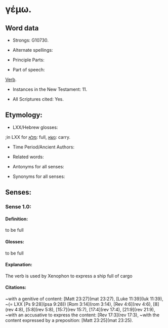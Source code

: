 # γέμω.

<!-- Status: S2=NeedsReview -->
<!-- Lexica used for edits: BDAG LN FFM BN LSJM MM  -->

## Word data

* Strongs: G10730.

* Alternate spellings:


* Principle Parts: 


* Part of speech: 

[Verb](http://ugg.readthedocs.io/en/latest/verb.html).

* Instances in the New Testament: 11.

* All Scriptures cited: Yes.

## Etymology: 


* LXX/Hebrew glosses: 

;in LXX for [מלא](//en-uhal/H4390): full, [נשׂא](//en-uhl/H5375): carry.

* Time Period/Ancient Authors: 


* Related words: 

* Antonyms for all senses:

* Synonyms for all senses: 


## Senses: 

### Sense  1.0: 

#### Definition: 

to be full

#### Glosses:

to be full

#### Explanation:

The verb is used by Xenophon to express a ship full of cargo


#### Citations: 

~with a genitive of content: [Matt 23:27](mat 23:27), [Luke 11:39](luk 11:39), 
 ~(= LXX [Ps 9:28](psa 9:28)) [Rom 3:14](rom 3:14), [Rev 4:6](rev 4:6), [8](rev 4:8), [5:8](rev 5:8), [15:7](rev 15:7), [17:4](rev 17:4), [21:9](rev 21:9), 
~with an accusative to express the content: [Rev 17:3](rev 17:3), 
~with the content expressed by a preposition:  [Matt 23:25](mat 23:25).


